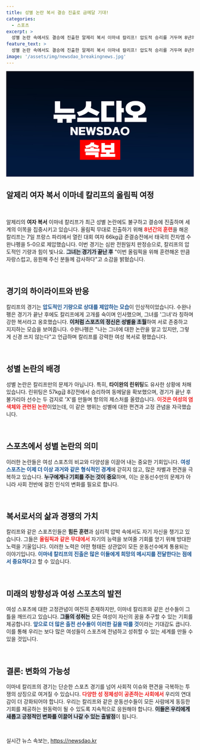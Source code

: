 ```yaml
---
title: 성별 논란 복서 결승 진출로 금메달 기대!
categories:
  - 스포츠
excerpt: >
  성별 논란 속에서도 결승에 진출한 알제리 복서 이마네 칼리프! 압도적 승리를 거두며 8년의 노력을 증명했고, 금메달이 최고의 대답이라며 강한 의지를 드러냈다. 칼리프의 여정과 논란의 진실을 확인해보세요!
feature_text: >
  성별 논란 속에서도 결승에 진출한 알제리 복서 이마네 칼리프! 압도적 승리를 거두며 8년의 노력을 증명했고, 금메달이 최고의 대답이라며 강한 의지를 드러냈다. 칼리프의 여정과 논란의 진실을 확인해보세요!
image: '/assets/img/newsdao_breakingnews.jpg'
---
```


<p><img src="/assets/img/newsdao_breakingnews.jpg" alt="koreaapp 속보" /></p>

<h2 data-ke-size="size26">알제리 여자 복서 이마네 칼리프의 올림픽 여정</h2>

<p data-ke-size="size16">&nbsp;</p>

<p>알제리의 <b>여자 복서</b> 이마네 칼리프가 최근 성별 논란에도 불구하고 결승에 진출하며 세계의 이목을 집중시키고 있습니다. 올림픽 무대로 진출하기 위해 <b><span style="color: #ee2323;">8년간의 훈련</span></b>을 해온 칼리프는 7일 프랑스 파리에서 열린 대회 여자 66kg급 준결승전에서 태국의 잔자엠 수완나펭을 5-0으로 제압했습니다. 이번 경기는 심판 전원일치 판정승으로, 칼리프의 압도적인 기량과 힘이 빛나요. <b><span style="background-color: #21538527;">그녀는 경기가 끝난 후</span></b> "이번 올림픽을 위해 훈련해온 만큼 자랑스럽고, 응원해 주신 분들께 감사하다"고 소감을 밝혔습니다.</p>

<p data-ke-size="size16">&nbsp;</p>

<h2 data-ke-size="size26">경기의 하이라이트와 반응</h2>

<p>칼리프의 경기는 <b><span style="color: #1a5490;">압도적인 기량으로 상대를 제압하는 모습</span></b>이 인상적이었습니다. 수완나펭은 경기가 끝난 후에도 칼리프에게 고개를 숙이며 인사했으며, 그녀를 '그녀'라 칭하며 강한 복서라고 옹호했습니다. <b><span style="background-color: #21538527;">이처럼 스포츠의 정신은 성별을 초월</span></b>하여 서로 존중하고 지지하는 모습을 보여줍니다. 수완나펭은 "나는 그녀에 대한 논란을 알고 있지만, 그렇게 신경 쓰지 않는다"고 언급하며 칼리프를 강력한 여성 복서로 평했습니다.</p>

<p data-ke-size="size16">&nbsp;</p>

<h2 data-ke-size="size26">성별 논란의 배경</h2>

<p>성별 논란은 칼리프만의 문제가 아닙니다. 특히, <b>타이완의 린위팅</b>도 유사한 상황에 처해 있습니다. 린위팅은 57kg급 8강전에서 승리하여 동메달을 확보했으며, 경기가 끝난 후 불가리아 선수는 두 검지로 'X'를 만들며 항의의 제스처를 올렸습니다. <b><span style="color: #ee2323;">이것은 여성의 염색체와 관련된 논란</span></b>이었는데, 이 같은 행위는 성별에 대한 편견과 고정 관념을 자극했습니다. </p>

<p data-ke-size="size16">&nbsp;</p>

<h2 data-ke-size="size26">스포츠에서 성별 논란의 의미</h2>

<p>이러한 논란들은 여성 스포츠의 비교와 다양성을 이끌어 내는 중요한 기회입니다. <b><span style="color: #1a5490;">여성 스포츠는 이제 더 이상 과거와 같은 형식적인 경계</span></b>에 갇히지 않고, 많은 차별과 편견을 극복하고 있습니다. <b><span style="background-color: #21538527;">누구에게나 기회를 주는 것이 중요</span></b>하며, 이는 운동선수만의 문제가 아니라 사회 전반에 걸친 인식의 변화를 필요로 합니다.</p>

<p data-ke-size="size16">&nbsp;</p>

<h2 data-ke-size="size26">복서로서의 삶과 경쟁의 가치</h2>

<p>칼리프와 같은 스포츠인들은 <b>힘든 훈련</b>과 심리적 압박 속에서도 자기 자신을 챙기고 있습니다. 그들은 <b><span style="color: #ee2323;">올림픽과 같은 무대에서</span></b> 자기의 능력을 보여줄 기회를 얻기 위해 방대한 노력을 기울입니다. 이러한 노력은 어떤 형태든 상관없이 모든 운동선수에게 통용되는 이야기입니다. <b><span style="color: #1a5490;">이마네 칼리프의 진출은 많은 이들에게 희망의 메시지를 전달한다는 점에서 중요하다</span></b>고 할 수 있습니다.</p>

<p data-ke-size="size16">&nbsp;</p>

<h2 data-ke-size="size26">미래의 방향성과 여성 스포츠의 발전</h2>

<p>여성 스포츠에 대한 고정관념이 여전히 존재하지만, 이마네 칼리프와 같은 선수들이 그 틀을 깨뜨리고 있습니다. <b><span style="background-color: #21538527;">그들의 성취는</span></b> 모든 여성이 자신의 꿈을 추구할 수 있는 기회를 제공합니다. <b><span style="color: #1a5490;">앞으로 더 많은 출전 선수들이 이러한 길을 따를 것</span></b>이라는 기대감도 큽니다. 이를 통해 우리는 보다 많은 여성들이 스포츠에 전념하고 성취할 수 있는 세계를 만들 수 있을 것입니다.</p>

<p data-ke-size="size16">&nbsp;</p>

<h2 data-ke-size="size26">결론: 변화의 가능성</h2>

<p>이마네 칼리프의 경기는 단순한 스포츠 경기를 넘어 사회적 이슈와 편견을 극복하는 투쟁의 상징으로 여겨질 수 있습니다. <b><span style="color: #ee2323;">다양한 성 정체성이 공존하는 사회에서</span></b> 우리의 연대감이 더 강화되어야 합니다. 우리는 칼리프와 같은 운동선수들이 모든 사람에게 동등한 기회를 제공하는 원동력이 될 수 있도록 지속적으로 응원해야 합니다. <b><span style="background-color: #21538527;">이들은 우리에게 새롭고 긍정적인 변화를 이끌어 나갈 수 있는 출발점</span></b>이 됩니다.</p>

<p data-ke-size="size16">&nbsp;</p>
실시간 뉴스 속보는, <a href="https://newsdao.kr" rel="dofollow">https://newsdao.kr</a>


